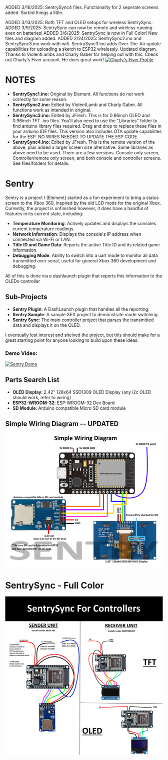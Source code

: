 ADDED 3/16/2025: SentrySync4 files. Functionality for 2 seperate screens added. Sorted things a little. 

ADDED 3/13/2025: Both TFT and OLED setups for wireless SentrySync. 
ADDED 3/9/2025: SentrySync can now be remote and wireless running even on batteries!
ADDED 3/6/2025: SentrySync is now in Full Color! New files and diagram added.
ADDED 2/24/2025: SentrySync2.ino and SentrySync3.ino work with wifi. SentrySync3.ino adds Over-The-Air update capabilities for uploading a sketch to ESP32 wirelessly. Updated diagram. Thanks to ViolentLambs and Charly Gaber for helping out with this. Check out Charly's Fiver account. He does great work! 
<a href="https://www.fiverr.com/s/1qQEpKK">
  <img src="https://mms.businesswire.com/media/20190711005205/en/732296/5/FIV_Logo_Green-Circle.jpg?download=1&_gl=1*xlfouw*_gcl_au*NDY3MTMzMDY4LjE3NDA0MDgxNzM.*_ga*MjA3NTI1NzA3OS4xNzQwNDA4MTcz*_ga_ZQWF70T3FK*MTc0MDQwODE3Mi4xLjAuMTc0MDQwODE3My41OS4wLjA." alt="Charly's Fiver Profile" width="200">
</a>

# NOTES
- **SentrySync1.ino:** Original by Element. All functions do not work correctly for some reason.
- **SentrySync2.ino:** Edited by ViolentLamb and Charly Gaber. All functions work as intended in original.
- **SentrySync3.ino:** Edited by JFresh. This is for 0.96inch OLED and 0.96inch TFT .ino files. You'll also need to use the "Libraries" folder to find arduino library files required. Drag and drop to replace these files in your arduino IDE files. This version also includes OTA update capabilites for the ESP. NO WIRES NEEDED TO UPDATE THE ESP CODE.
- **SentrySync4.ino:** Edited by JFresh. This is the remote version of the above, plus added a larger screen size alternative. Same libraries as above need to be used. There are a few versions. Console only screen, Controller/remote only screen, and both console and controller screens. See files/folders for details.

# Sentry
Sentry is a project I (Element) started as a fun experiment to bring a status screen to the Xbox 360, inspired by the old LCD mods for the original Xbox. Currently, the project is unfinished however, it does have a handful of features in its current state, including:  

- **Temperature Monitoring**: Actively updates and displays the consoles current temperature readings.
- **Network Information**: Displays the console's IP address when connected via Wi-Fi or LAN. 
- **Title ID and Game Data**: Reports the active Title ID and its related game information.   
- **Debugging Mode**: Ability to switch into a uart mode to monitor all data transmitted over serial, useful for general Xbox 360 development and debugging.

All of this is done via a dashlaunch plugin that reports this information to the OLEDs controller

## Sub-Projects  

- **Sentry Plugin**: A DashLaunch plugin that handles all the reporting.  
- **Sentry Sample**: A sample XEX project to demonstrate mode switching.  
- **Sentry Sync**: The main controller project that parses the transmitted data and displays it on the OLED. 
  
I eventually lost interest and shelved the project, but this should make for a great starting point for anyone looking to build upon these ideas.  

### Demo Video:  

<a href="https://www.youtube.com/watch?v=jQ3l50-DQSE">
  <img src="https://img.youtube.com/vi/jQ3l50-DQSE/maxresdefault.jpg" alt="Sentry Demo" width="550">
</a>

## Parts Search List

- **OLED Display**: 2.42" 128x64 SSD1309 OLED Display  (any i2c OLED should work, refer to wiring)
- **ESP32-­WROOM-­32**: ESP-WROOM-32 Dev Board
- **SD Module**: Arduino compatible Micro SD card module

## Simple Wiring Diagram -- UPDATED

<img src="diagram.jpg" alt="Simple Wiring Diagram" width="600">

# SentrySync - Full Color

<img src="Sentry Sync/SentrySync4 - Controller/SentrySync_Controller.jpg" alt="SentrySync - Full Color Wiring Diagram" width="1000">
